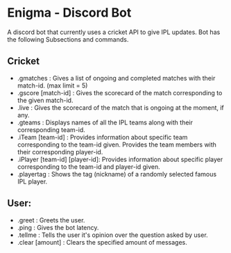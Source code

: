 # Enigma - Discord Bot
A discord bot that currently uses a cricket API to give IPL updates. Bot has the following Subsections and commands.
## Cricket
* .gmatches : Gives a list of ongoing and completed matches with their match-id. (max limit = 5)
* .gscore [match-id] : Gives the scorecard of the match corresponding to the given match-id.
* .live : Gives the scorecard of the match that is ongoing at the moment, if any.
* .gteams : Displays names of all the IPL teams along with their corresponding team-id.
* .iTeam [team-id] : Provides information about specific team corresponding to the team-id given. Provides the team members with their corresponding player-id.
* .iPlayer [team-id] [player-id]: Provides information about specific player corresponding to the team-id and player-id given.
* .playertag : Shows the tag (nickname) of a randomly selected famous IPL player.


## User:
* .greet : Greets the user.
* .ping : Gives the bot latency.
* .tellme : Tells the user it's opinion over the question asked by user. 
* .clear [amount] : Clears the specified amount of messages. 

